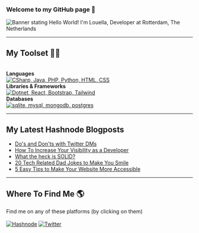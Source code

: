 ### Welcome to my GitHub page 👋

<img src="https://github.com/louelladev/louelladev/blob/main/banner_github.png?raw=true" alt="Banner stating Hello World! I'm Louella, Developer at Rotterdam, The Netherlands">

----

## My Toolset :woman_technologist:
<br><strong>Languages</strong><br>
[![CSharp, Java, PHP, Python, HTML, CSS](https://skillicons.dev/icons?i=cs,java,php,py)](https://skillicons.dev)
<br><strong>Libraries & Frameworks</strong><br>
[![Dotnet, React, Bootstrap, Tailwind](https://skillicons.dev/icons?i=dotnet,react,bootstrap,tailwind)](https://skillicons.dev)
<br><strong>Databases</strong><br>
[![sqlite, mysql, mongodb, postgres](https://skillicons.dev/icons?i=sqlite,mysql,mongodb,postgres)](https://skillicons.dev)

---

## My Latest Hashnode Blogposts
 <!-- BLOG-POST-LIST:START -->
- [Do&#39;s and Don&#39;ts with Twitter DMs](https://lovelacecoding.hashnode.dev/dos-and-donts-with-twitter-dms)
- [How To Increase Your Visibility as a Developer](https://lovelacecoding.hashnode.dev/how-to-increase-your-visibility-as-a-developer)
- [What the heck is SOLID?](https://lovelacecoding.hashnode.dev/what-the-heck-is-solid)
- [20 Tech Related Dad Jokes to Make You Smile](https://lovelacecoding.hashnode.dev/20-tech-related-dad-jokes-to-make-you-smile)
- [5 Easy Tips to Make Your Website More Accessible](https://lovelacecoding.hashnode.dev/5-easy-tips-to-make-your-website-more-accessible)
<!-- BLOG-POST-LIST:END -->
 
---

## Where To Find Me :earth_americas:
Find me on any of these platforms (by clicking on them) <br><br>
[![Hashnode](https://img.shields.io/badge/Hashnode-2962FF?style=for-the-badge&logo=hashnode&logoColor=white)](https://hashnode.com/@lovelacecoding) 
[![Twitter](https://img.shields.io/twitter/follow/lovelacecoding?logo=twitter&style=for-the-badge)](https://twitter.com/lovelacecoding)

